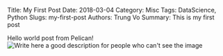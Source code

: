 Title: My First Post
Date: 2018-03-04
Category: Misc
Tags: DataScience, Python
Slugs: my-first-post
Authors: Trung Vo
Summary: This is my first post

Hello world post from Pelican!
![Write here a good description for people who can't see the
image]({filename}/images/IMAGE_NAME.jpg)

